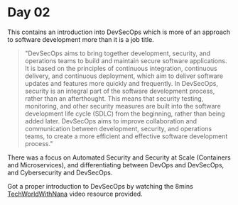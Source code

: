 # Day 02

This contains an introduction into DevSecOps which is more of an approach to software development more than it is a job title.

> "DevSecOps aims to bring together development, security, and operations teams to build and maintain secure software applications. It is based on the principles of continuous integration, continuous delivery, and continuous deployment, which aim to deliver software updates and features more quickly and frequently. In DevSecOps, security is an integral part of the software development process, rather than an afterthought. This means that security testing, monitoring, and other security measures are built into the software development life cycle (SDLC) from the beginning, rather than being added later. DevSecOps aims to improve collaboration and communication between development, security, and operations teams, to create a more efficient and effective software development process."

There was a focus on Automated Security and Security at Scale (Containers and Microservices), and differentiating between DevOps and DevSecOps, and Cybersecurity and DevSecOps.

Got a proper introduction to DevSecOps by watching the 8mins [TechWorldWithNana](https://www.youtube.com/watch?v=nrhxNNH5lt0&list=PLsKoqAvws1pvg7qL7u28_OWfXwqkI3dQ1&index=1&t=19s) video resource provided.

